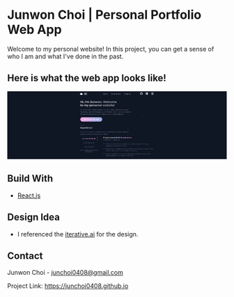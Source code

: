 # Junwon Choi | Personal Portfolio Web App

Welcome to my personal website! In this project, you can get a sense of who I am and what I've done in the past. 

## Here is what the web app looks like!

[![Screenshot][screenshot]](https://junchoi0408.github.io)

## Build With

* [React.js](https://reactjs.org/)

## Design Idea

* I referenced the <a href="https://iterative.ai/" target="_blank">iterative.ai</a> for the design. 

## Contact

Junwon Choi - junchoi0408@gmail.com

Project Link: https://junchoi0408.github.io

[screenshot]: Screenshot.PNG


